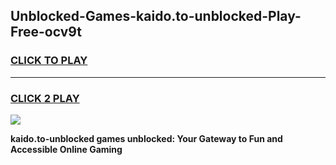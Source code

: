 
## Unblocked-Games-kaido.to-unblocked-Play-Free-ocv9t
<h3>
<a href="https://premium76.site?title=kaido.to-unblocked&ref=19M">CLICK TO PLAY</a></h3>
<hr>

<h3>
<a href="https://premium76.site?title=kaido.to-unblocked&ref=19M">CLICK 2 PLAY</a>
  
</h3>

<a href="https://premium76.site?title=kaido.to-unblocked&ref=19M"><img src="https://clearcache.store/games.png"></a>


**kaido.to-unblocked games unblocked: Your Gateway to Fun and Accessible Online Gaming**

